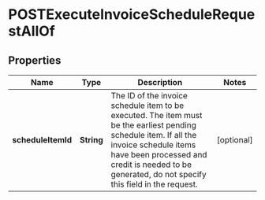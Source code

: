 

# POSTExecuteInvoiceScheduleRequestAllOf


## Properties

| Name | Type | Description | Notes |
|------------ | ------------- | ------------- | -------------|
|**scheduleItemId** | **String** | The ID of the invoice schedule item to be executed.  The item must be the earliest pending schedule item. If all the invoice schedule items have been processed and credit is needed to be generated, do not specify this field in the request.  |  [optional] |



